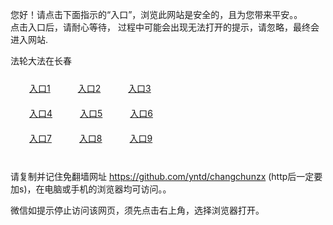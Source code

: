 您好！请点击下面指示的“入口”，浏览此网站是安全的，且为您带来平安。。 <br/>
点击入口后，请耐心等待， 过程中可能会出现无法打开的提示，请忽略，最终会进入网站. </br>

法轮大法在长春<br/>
<div style="padding:10px"><a style="margin:20px" target="_blank" href="https://d20ji3s5flvzrx.cloudfront.net/2Qpsp?zosvb" id="ccLink1" rel="nofollow">入口1</a> <a target="_blank" style="margin:20px" href="https://d2ftdmp4tkv53a.cloudfront.net/2Qpsp?qqjgwz" id="ccLink2" rel="nofollow">入口2</a> <a style="margin:20px" target="_blank" href="https://d2ul7i8wlx2jp4.cloudfront.net/2Qpsp?ifcgnf" id="ccLink3" rel="nofollow">入口3</a></div>

<div style="padding:10px" ><a style="margin:20px" target="_blank" href="https://d20ji3s5flvzrx.cloudfront.net/2Qpsp?zosvb" id="ccLink4" rel="nofollow">入口4</a> <a style="margin:20px" href="https://d2ftdmp4tkv53a.cloudfront.net/2Qpsp?qqjgwz" target="_blank" id="ccLink5" rel="nofollow">入口5</a> <a style="margin:20px" href="https://d2ul7i8wlx2jp4.cloudfront.net/2Qpsp?ifcgnf" target="_blank" id="ccLink6" rel="nofollow">入口6</a></div>

<div style="padding:10px"><a style="margin:20px" target="_blank" href="https://d20ji3s5flvzrx.cloudfront.net/2Qpsp?zosvb" id="ccLink7" rel="nofollow">入口7</a> <a style="margin:20px" href="https://d2ftdmp4tkv53a.cloudfront.net/2Qpsp?qqjgwz" target="_blank" id="ccLink8" rel="nofollow">入口8</a> <a style="margin:20px" target="_blank" href="https://d2ul7i8wlx2jp4.cloudfront.net/2Qpsp?ifcgnf" id="ccLink9" rel="nofollow">入口9</a></div>

<br/>



请复制并记住免翻墙网址 https://github.com/yntd/changchunzx (http后一定要加s)，在电脑或手机的浏览器均可访问。。<br/>

微信如提示停止访问该网页，须先点击右上角，选择浏览器打开。
